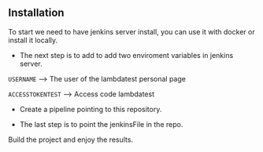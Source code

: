 ## Installation

To start we need to have jenkins server install, you can use it with docker or install it locally.

* The next step is to add to add two enviroment variables in jenkins server.

`USERNAME` --> The user of the lambdatest personal page

`ACCESSTOKENTEST` --> Access code lambdatest

* Create a pipeline pointing to this repository.

* The last step is to point the jenkinsFile in the repo.

Build the project and enjoy the results.
